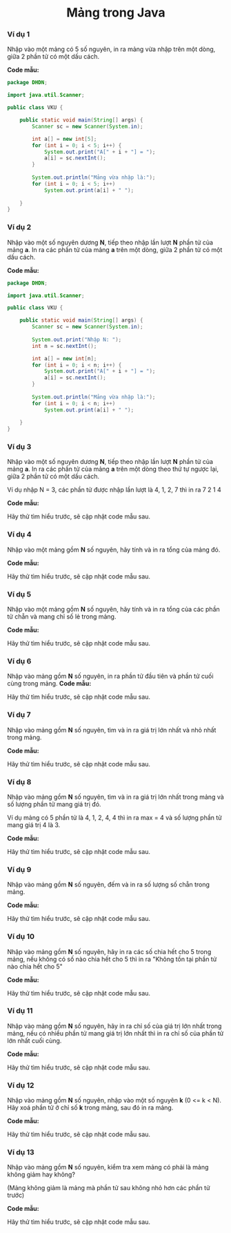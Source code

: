 <div align="center">

# Mảng trong Java
</div>

### Ví dụ 1

Nhập vào một mảng có 5 số nguyên, in ra mảng vừa nhập trên một dòng, giữa 2 phần tử có một dấu cách.

**Code mẫu:**

```java
package DHDN;

import java.util.Scanner;

public class VKU {

	public static void main(String[] args) {
		Scanner sc = new Scanner(System.in);

		int a[] = new int[5];
		for (int i = 0; i < 5; i++) {
			System.out.print("A[" + i + "] = ");
			a[i] = sc.nextInt();
		}
		
		System.out.println("Mảng vừa nhập là:");
		for (int i = 0; i < 5; i++)
			System.out.print(a[i] + " ");
		
	}
}
```

### Ví dụ 2

Nhập vào một số nguyên dương **N**, tiếp theo nhập lần lượt **N** phần tử của mảng **a**. In ra các phần tử của mảng **a** trên một dòng, giữa 2 phần tử có một dấu cách.

**Code mẫu:**

```java
package DHDN;

import java.util.Scanner;

public class VKU {

	public static void main(String[] args) {
		Scanner sc = new Scanner(System.in);
		
		System.out.print("Nhập N: ");
		int n = sc.nextInt();

		int a[] = new int[n];
		for (int i = 0; i < n; i++) {
			System.out.print("A[" + i + "] = ");
			a[i] = sc.nextInt();
		}
		
		System.out.println("Mảng vừa nhập là:");
		for (int i = 0; i < n; i++)
			System.out.print(a[i] + " ");
		
	}
}
```

### Ví dụ 3

Nhập vào một số nguyên dương **N**, tiếp theo nhập lần lượt **N** phần tử của mảng **a**. In ra các phần tử của mảng **a** trên một dòng theo thứ tự ngược lại, giữa 2 phần tử có một dấu cách.

Ví dụ nhập N = 3, các phần tử được nhập lần lượt là 4, 1, 2, 7 thì in ra 7 2 1 4

**Code mẫu:**

Hãy thử tìm hiểu trước, sẽ cập nhật code mẫu sau.

### Ví dụ 4

Nhập vào một mảng gồm **N** số nguyên, hãy tính và in ra tổng của mảng đó.

**Code mẫu:**

Hãy thử tìm hiểu trước, sẽ cập nhật code mẫu sau.

### Ví dụ 5

Nhập vào một mảng gồm **N** số nguyên, hãy tính và in ra tổng của các phần tử chẵn và mang chỉ số lẻ trong mảng.

**Code mẫu:**

Hãy thử tìm hiểu trước, sẽ cập nhật code mẫu sau.

### Ví dụ 6

Nhập vào mảng gồm **N** số nguyên, in ra phần tử đầu tiên và phần tử cuối cùng trong mảng.
**Code mẫu:**

Hãy thử tìm hiểu trước, sẽ cập nhật code mẫu sau.


### Ví dụ 7

Nhập vào mảng gồm **N** số nguyên, tìm và in ra giá trị lớn nhất và nhỏ nhất trong mảng.

**Code mẫu:**

Hãy thử tìm hiểu trước, sẽ cập nhật code mẫu sau.

### Ví dụ 8

Nhập vào mảng gồm **N** số nguyên, tìm và in ra giá trị lớn nhất trong mảng và số lượng phần tử mang giá trị đó.

Ví dụ mảng có 5 phần tử là 4, 1, 2, 4, 4 thì in ra max = 4 và số lượng phần tử mang giá trị 4 là 3.

**Code mẫu:**

Hãy thử tìm hiểu trước, sẽ cập nhật code mẫu sau.

### Ví dụ 9

Nhập vào mảng gồm **N** số nguyên, đếm và in ra số lượng số chẵn trong mảng.

**Code mẫu:**

Hãy thử tìm hiểu trước, sẽ cập nhật code mẫu sau.

### Ví dụ 10

Nhập vào mảng gồm **N** số nguyên, hãy in ra các số chia hết cho 5 trong mảng, nếu không có số nào chia hết cho 5 thì in ra "Không tồn tại phần tử nào chia hết cho 5"

**Code mẫu:**

Hãy thử tìm hiểu trước, sẽ cập nhật code mẫu sau.

### Ví dụ 11

Nhập vào mảng gồm **N** số nguyên, hãy in ra chỉ số của giá trị lớn nhất trong mảng, nếu có nhiều phần tử mang giá trị lớn nhất thì in ra chỉ số của phần tử lớn nhất cuối cùng.

**Code mẫu:**

Hãy thử tìm hiểu trước, sẽ cập nhật code mẫu sau.

### Ví dụ 12
Nhập vào mảng gồm **N** số nguyên, nhập vào một số nguyên **k** (0 <= k < N). Hãy xoá phần tử ở chỉ số **k** trong mảng, sau đó in ra mảng.

**Code mẫu:**

Hãy thử tìm hiểu trước, sẽ cập nhật code mẫu sau.

### Ví dụ 13
Nhập vào mảng gồm **N** số nguyên, kiểm tra xem mảng có phải là mảng không giảm hay không?

(Mảng không giảm là mảng mà phần tử sau không nhỏ hơn các phần tử trước)

**Code mẫu:**

Hãy thử tìm hiểu trước, sẽ cập nhật code mẫu sau.


